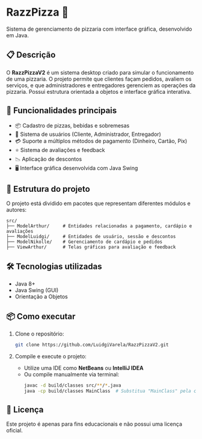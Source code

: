 # RazzPizza 🍕

Sistema de gerenciamento de pizzaria com interface gráfica, desenvolvido em Java.

## 📋 Descrição

O **RazzPizzaV2** é um sistema desktop criado para simular o funcionamento de uma pizzaria. O projeto permite que clientes façam pedidos, avaliem os serviços, e que administradores e entregadores gerenciem as operações da pizzaria. Possui estrutura orientada a objetos e interface gráfica interativa.

## 🚀 Funcionalidades principais

- 📦 Cadastro de pizzas, bebidas e sobremesas  
- 👥 Sistema de usuários (Cliente, Administrador, Entregador)  
- 💳 Suporte a múltiplos métodos de pagamento (Dinheiro, Cartão, Pix)  
- ⭐ Sistema de avaliações e feedback  
- 📉 Aplicação de descontos  
- 🖥️ Interface gráfica desenvolvida com Java Swing  

## 🧱 Estrutura do projeto

O projeto está dividido em pacotes que representam diferentes módulos e autores:

```
src/
├── ModelArthur/     # Entidades relacionadas a pagamento, cardápio e avaliações
├── ModelLuidgi/     # Entidades de usuário, sessão e descontos
├── ModelNikolle/    # Gerenciamento de cardápio e pedidos
├── ViewArthur/      # Telas gráficas para avaliação e feedback
```

## 🛠️ Tecnologias utilizadas

- Java 8+
- Java Swing (GUI)
- Orientação a Objetos

## 📦 Como executar

1. Clone o repositório:
   ```bash
   git clone https://github.com/LuidgiVarela/RazzPizzaV2.git
   ```

2. Compile e execute o projeto:
   - Utilize uma IDE como **NetBeans** ou **IntelliJ IDEA**
   - Ou compile manualmente via terminal:
     ```bash
     javac -d build/classes src/**/*.java
     java -cp build/classes MainClass  # Substitua "MainClass" pela classe principal do projeto
     ```


## 📄 Licença

Este projeto é apenas para fins educacionais e não possui uma licença oficial.
